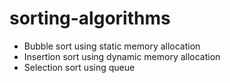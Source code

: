 # sorting-algorithms

- Bubble sort using static memory allocation 
- Insertion sort using dynamic memory allocation 
- Selection sort using queue
